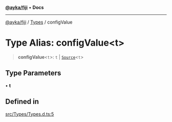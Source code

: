 [**@ayka/fiji**](../../../README.md) • **Docs**

***

[@ayka/fiji](../../../globals.md) / [Types](../README.md) / configValue

# Type Alias: configValue\<t\>

> **configValue**\<`t`\>: `t` \| [`Source`](../../Source/classes/Source.md)\<`t`\>

## Type Parameters

• **t**

## Defined in

[src/Types/Types.d.ts:5](https://github.com/AndreyMork/fiji/blob/144c0091223d6b00e7f3dad83fbdc3098be7f48c/src/Types/Types.d.ts#L5)
